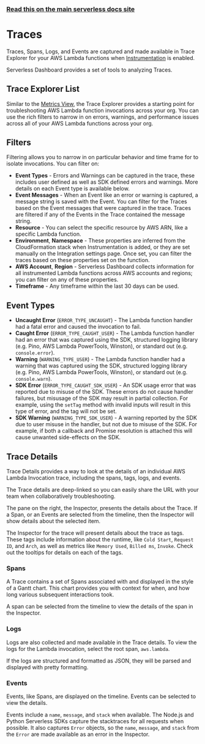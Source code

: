 <!--
title: Serverless Framework - Monitoring & Observability - Traces
description: How to analyze traces, spans, logs, and events in Serverless Framework Dashboard.
short_title: Traces
keywords:
  [
    'Serverless Framework',
    'Monitoring',
    'Observability',
    'Traces',
    'Spans',
    'Logs',
    'Events',
  ]
-->

<!-- DOCS-SITE-LINK:START automatically generated  -->

### [Read this on the main serverless docs site](https://www.serverless.com/framework/docs/guides/monitoring/trace-explorer/)

<!-- DOCS-SITE-LINK:END -->

# Traces

Traces, Spans, Logs, and Events are captured and made available in Trace
Explorer for your AWS Lambda functions when [Instrumentation](./README.md#set-up-via-serverless-framework-dashboard-ui)
is enabled.

Serverless Dashboard provides a set of tools to analyzing Traces.

## Trace Explorer List

Similar to the [Metrics View](./metrics.md), the Trace Explorer provides a
starting point for troubleshooting AWS Lambda function invocations across your
org. You can use the rich filters to narrow in on errors, warnings, and
performance issues across all of your AWS Lambda functions across your org.

## Filters

Filtering allows you to narrow in on particular behavior and time frame for
to isolate invocations. You can filter on:

- **Event Types** - Errors and Warnings can be captured in the trace, these
  includes user defined as well as SDK defined errors and warnings. More details
  on each Event type is available below.
- **Event Messages** - When an Event like an error or warning is captured, a
  message string is saved with the Event. You can filter for the Traces based on
  the Event messages that were captured in the trace. Traces are filtered if any
  of the Events in the Trace contained the message string.
- **Resource** - You can select the specific resource by AWS ARN, like a
  specific Lambda function.
- **Environment**, **Namespace** - These properties are inferred from the
  CloudFormation stack when Instrumentation is added, or they are set manually
  on the Integration settings page. Once set, you can filter the traces based on
  these properties set on the function.
- **AWS Account**, **Region** - Serverless Dashboard collects information for all
  instrumented Lambda functions across AWS accounts and regions; you can filter
  on any of these properties.
- **Timeframe** - Any timeframe within the last 30 days can be used.

## Event Types

- **Uncaught Error** (`ERROR_TYPE_UNCAUGHT`) - The Lambda function handler had a
  fatal error and caused the invocation to fail.
- **Caught Error** (`ERROR_TYPE_CAUGHT_USER`) - The Lambda function handler had
  an error that was captured using the SDK, structured logging library (e.g. Pino,
  AWS Lambda PowerTools, Winston), or standard out (e.g. `console.error`).
- **Warning** (`WARNING_TYPE_USER`) - The Lambda function handler had a warning
  that was captured using the SDK, structured logging library (e.g. Pino, AWS
  Lambda PowerTools, Winston), or standard out (e.g. `console.warn`).
- **SDK Error** (`ERROR_TYPE_CAUGHT_SDK_USER`) - An SDK usage error that was
  reported due to misuse of the SDK. These errors do not cause handler failures,
  but misusage of the SDK may result in partial collection. For example, using the
  `setTag` method with invalid inputs will result in this type of error, and the
  tag will not be set.
- **SDK Warning** (`WARNING_TYPE_SDK_USER`) - A warning reported by the SDK due
  to user misuse in the handler, but not due to misuse of the SDK. For example, if
  both a callback and Promise resolution is attached this will cause unwanted
  side-effects on the SDK.

## Trace Details

Trace Details provides a way to look at the details of an individual AWS Lambda
Invocation trace, including the spans, tags, logs, and events.

The Trace details are deep-linked so you can easily share the URL with your
team when collaboratively troubleshooting.

The pane on the right, the Inspector, presents the details about the Trace. If
a Span, or an Events are selected from the timeline, then the Inspector will
show details about the selected item.

The Inspector for the trace will present details about the trace as tags. These
tags include information about the runtime, like `Cold Start`, `Request ID`,
and `Arch`, as well as metrics like `Memory Used`, `Billed ms`, `Invoke`. Check
out the tooltips for details on each of the tags.

### Spans

A Trace contains a set of Spans associated with and displayed in the style of a
Gantt chart. This chart provides you with context for when, and how long various
subsequent interactions took.

A span can be selected from the timeline to view the details of the span in the
Inspector.

### Logs

Logs are also collected and made available in the Trace details. To view the
logs for the Lambda invocation, select the root span, `aws.lambda`.

If the logs are structured and formatted as JSON, they will be parsed and
displayed with pretty formatting.

### Events

Events, like Spans, are displayed on the timeline. Events can be selected to
view the details.

Events include a `name`, `message`, and `stack` when available. The Node.js and
Python Serverless SDKs capture the stacktraces for all requests when possible.
It also captures `Error` objects, so the `name`, `message`, and `stack` from the
`Error` are made available as an error in the Inspector.

